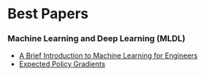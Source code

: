 # Best Papers



### Machine Learning and Deep Learning (MLDL)

* [A Brief Introduction to Machine Learning for Engineers](https://arxiv.org/abs/1709.02840?utm_campaign=Revue%20newsletter&utm_medium=Newsletter&utm_source=The%20Wild%20Week%20in%20AI)
* [Expected Policy Gradients](https://arxiv.org/abs/1706.05374?utm_campaign=Revue%20newsletter&utm_medium=Newsletter&utm_source=The%20Wild%20Week%20in%20AI)

